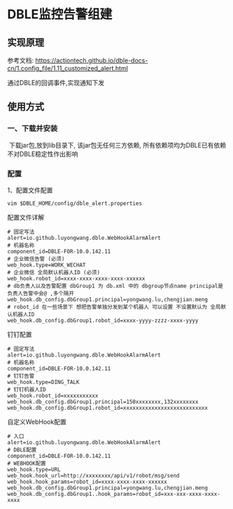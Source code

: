 # DBLE监控告警组建

## 实现原理

参考文档: https://actiontech.github.io/dble-docs-cn/1.config_file/1.11_customized_alert.html

通过DBLE的回调事件,实现通知下发

## 使用方式

### 一、下载并安装

​	下载jar包,放到lib目录下, 该jar包无任何三方依赖, 所有依赖项均为DBLE已有依赖 不对DBLE稳定性作出影响

### 配置

1、配置文件配置

```shell
vim $DBLE_HOME/config/dble_alert.properties
```

配置文件详解

```properties
# 固定写法
alert=io.github.luyongwang.dble.WebHookAlarmAlert
# 机器名称
component_id=DBLE-FOR-10.0.142.11
# 企业微信告警 (必须)
web_hook.type=WORK_WECHAT
# 企业微信 全局默认机器人ID (必须)
web_hook.robot_id=xxxx-xxxx-xxxx-xxxx-xxxxxx
# db负责人以及告警配置 dbGroup1 为 db.xml 中的 dbgroup节点name principal是负责人告警中会@ ,多个隔开
web_hook.db_config.dbGroup1.principal=yongwang.lu,chengjian.meng
# robot_id 在一些场景下 想把告警单独分发到某个机器人 可以设置 不设置默认为 全局默认机器人ID
web_hook.db_config.dbGroup1.robot_id=xxxx-yyyy-zzzz-xxxx-yyyy

```

钉钉配置

```properties
# 固定写法
alert=io.github.luyongwang.dble.WebHookAlarmAlert
# 机器名称
component_id=DBLE-FOR-10.0.142.11
# 钉钉告警
web_hook.type=DING_TALK
# 钉钉机器人ID
web_hook.robot_id=xxxxxxxxxxx
web_hook.db_config.dbGroup1.principal=150xxxxxxxx,132xxxxxxxx
web_hook.db_config.dbGroup1.robot_id=xxxxxxxxxxxxxxxxxxxxxxxxxxx
```



自定义WebHook配置

```properties
# 入口
alert=io.github.luyongwang.dble.WebHookAlarmAlert
# DBLE配置
component_id=DBLE-FOR-10.0.142.11
# WEBHOOK配置
web_hook.type=URL
web_hook.hook_url=http://xxxxxxxx/api/v1/robot/msg/send
web_hook.hook_params=robot_id=xxxx-xxxx-xxxx-xxxxxx
web_hook.db_config.dbGroup1.principal=yongwang.lu,chengjian.meng
web_hook.db_config.dbGroup1..hook_params=robot_id=xxx-xxx-xxxx-xxxx-xxxx

```

